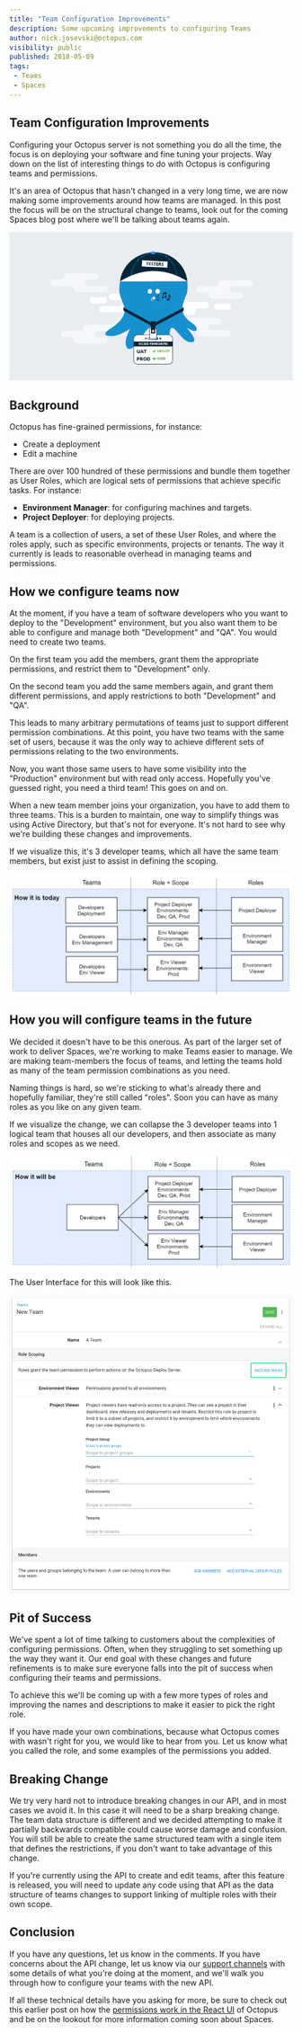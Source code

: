 ```yaml
---
title: "Team Configuration Improvements"
description: Some upcoming improvements to configuring Teams
author: nick.josevski@octopus.com
visibility: public
published: 2018-05-09
tags:
 - Teams
 - Spaces
---
```



## Team Configuration Improvements

Configuring your Octopus server is not something you do all the time, the focus is on deploying your software and fine tuning your projects. Way down on the list of interesting things to do with Octopus is configuring teams and permissions.

It's an area of Octopus that hasn't changed in a very long time, we are now making  some improvements around how teams are managed. In this post the focus will be on the structural change to teams, look out for the coming Spaces blog post where we'll be talking about teams again.

![role-based access control](blogimage-team-permissions.png)

## Background

Octopus has fine-grained permissions, for instance:

 - Create a deployment
 - Edit a machine

There are over 100 hundred of these permissions and bundle them together as User Roles, which are logical sets of permissions that achieve specific tasks. For instance:

 - **Environment Manager**: for configuring machines and targets.
 - **Project Deployer**: for deploying projects.

A team is a collection of users, a set of these User Roles, and where the roles apply, such as specific environments, projects or tenants. The way it currently is leads to reasonable overhead in managing teams and permissions.


## How we configure teams now

At the moment, if you have a team of software developers who you want to deploy to the "Development" environment, but you also want them to be able to configure and manage both "Development" and "QA". You would need to create two teams.

On the first team you add the members, grant them the appropriate permissions, and restrict them to "Development" only.

On the second team you add the same members again, and grant them different permissions, and apply restrictions to both "Development" and "QA".

This leads to many arbitrary permutations of teams just to support different permission combinations. At this point, you have two teams with the same set of users, because it was the only way to achieve different sets of permissions relating to the two environments.

Now, you want those same users to have some visibility into the "Production" environment but with read only access. Hopefully you've guessed right, you need a third team! This goes on and on.

When a new team member joins your organization, you have to add them to three teams. This is a burden to maintain, one way to simplify things was using Active Directory, but that's not for everyone. It's not hard to see why we're building these changes and improvements.

If we visualize this, it's 3 developer teams, which all have the same team members, but exist just to assist in defining the scoping.

![Team Roles data how it is](blogimage-teams-structure-how-it-is-today.png "width=500")

## How you will configure teams in the future

We decided it doesn't have to be this onerous. As part of the larger set of work to deliver Spaces, we're working to make Teams easier to manage. We are making team-members the focus of teams, and letting the teams hold as many of the team permission combinations as you need.

Naming things is hard, so we're sticking to what's already there and hopefully familiar, they're still called "roles". Soon you can have as many roles as you like on any given team.

If we visualize the change, we can collapse the 3 developer teams into 1 logical team that houses all our developers, and then associate as many roles and scopes as we need.

![Team Roles data how it will be](blogimage-teams-structure-how-it-will-be.png "width=500")

The User Interface for this will look like this.

![Team Roles UI](team-role-scopes.png "width=500")

## Pit of Success
We've spent a lot of time talking to customers about the complexities of configuring permissions. Often, when they struggling to set something up the way they want it. Our end goal with these changes and future refinements is to make sure everyone falls into the pit of success when configuring their teams and permissions.

To achieve this we'll be coming up with a few more types of roles and improving the names and descriptions to make it easier to pick the right role.

If you have made your own combinations, because what Octopus comes with wasn't right for you, we would like to hear from you. Let us know what you called the role, and some examples of the permissions you added.

## Breaking Change

We try very hard not to introduce breaking changes in our API, and in most cases we avoid it. In this case it will need to be a sharp breaking change. The team data structure is different and we decided attempting to make it partially backwards compatible could cause worse damage and confusion. You will still be able to create the same structured team with a single item that defines the restrictions, if you don't want to take advantage of this change.

If you're currently using the API to create and edit teams, after this feature is released, you will need to update any code using that API as the data structure of teams changes to support linking of multiple roles with their own scope.

## Conclusion

If you have any questions, let us know in the comments. If you have concerns about the API change, let us know via our [support channels](https://octopus.com/support)  with some details of what you're doing at the moment, and we'll walk you through how to configure your teams with the new API.

If all these technical details have you asking for more, be sure to check out this earlier post on how the [permissions work in the React UI](https://octopus.com/blog/permissions-in-react) of Octopus  and be on the lookout for more information coming soon about Spaces.


